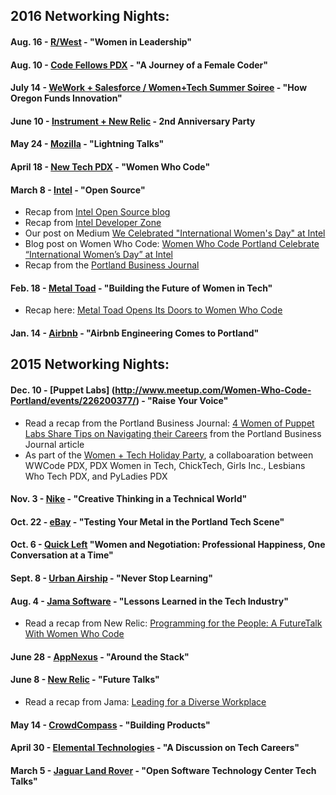 ## 2016 Networking Nights:

#### Aug. 16 - [R/West](http://www.meetup.com/Women-Who-Code-Portland/events/231403787/) - "Women in Leadership"

#### Aug. 10 - [Code Fellows PDX](http://www.meetup.com/Women-Who-Code-Portland/events/232784915/) - "A Journey of a Female Coder"

#### July 14 - [WeWork + Salesforce / Women+Tech Summer Soiree](http://www.meetup.com/Women-Who-Code-Portland/events/231401151/) - "How Oregon Funds Innovation" 

#### June 10 - [Instrument + New Relic](http://www.meetup.com/Women-Who-Code-Portland/events/231386050/) - 2nd Anniversary Party

#### May 24 - [Mozilla](http://www.meetup.com/Women-Who-Code-Portland/events/230446085/) - "Lightning Talks"

#### April 18 - [New Tech PDX](http://www.meetup.com/Women-Who-Code-Portland/events/230443414/) - "Women Who Code"

#### March 8 - [Intel](http://www.meetup.com/Women-Who-Code-Portland/events/227870415/) - "Open Source"
* Recap from [Intel Open Source blog](https://01.org/blogs/2016/womenwhocode-night)
* Recap from [Intel Developer Zone](https://software.intel.com/en-us/blogs/2016/03/11/intel-and-otc-host-women-who-code-portland-networking-night)
* Our post on Medium [We Celebrated "International Women's Day" at Intel](https://medium.com/@wwcodeportland)
* Blog post on Women Who Code: [Women Who Code Portland Celebrate “International Women’s Day” at Intel](https://www.womenwhocode.com/blog/135)
* Recap from the [Portland Business Journal](http://www.bizjournals.com/portland/blog/techflash/2016/03/women-who-code-portland-reaches-1-200-members.html)

#### Feb. 18 - [Metal Toad](http://www.meetup.com/Women-Who-Code-Portland/events/227725819/) - "Building the Future of Women in Tech"
* Recap here: [Metal Toad Opens Its Doors to Women Who Code](http://www.metaltoad.com/blog/women-who-code-at-metal-toad)

#### Jan. 14 - [Airbnb](http://www.meetup.com/Women-Who-Code-Portland/events/227343182/) - "Airbnb Engineering Comes to Portland"

## 2015 Networking Nights:

#### Dec. 10 - [Puppet Labs] (http://www.meetup.com/Women-Who-Code-Portland/events/226200377/) - "Raise Your Voice" 
* Read a recap from the Portland Business Journal: [4 Women of Puppet Labs Share Tips on Navigating their Careers](http://www.bizjournals.com/portland/blog/techflash/2015/12/4-women-of-puppet-labs-share-tips-on-navigating.html) from the Portland Business Journal article
* As part of the [Women + Tech Holiday Party](http://www.eventbrite.com/e/the-women-tech-holiday-party-hosted-by-puppet-labs-tickets-19054246765), a collaboaration between WWCode PDX, PDX Women in Tech, ChickTech, Girls Inc., Lesbians Who Tech PDX, and PyLadies PDX

#### Nov. 3 - [Nike](http://www.meetup.com/Women-Who-Code-Portland/events/226195388/) - "Creative Thinking in a Technical World"

#### Oct. 22 - [eBay](http://www.meetup.com/Women-Who-Code-Portland/events/225978076/) - "Testing Your Metal in the Portland Tech Scene"

#### Oct. 6 - [Quick Left](http://www.meetup.com/Women-Who-Code-Portland/events/225695607/) "Women and Negotiation: Professional Happiness, One Conversation at a Time" 

#### Sept. 8 - [Urban Airship](http://www.meetup.com/Women-Who-Code-Portland/events/224842443/) - "Never Stop Learning"

#### Aug. 4 - [Jama Software](http://www.meetup.com/Women-Who-Code-Portland/events/224075227/) - "Lessons Learned in the Tech Industry" 
* Read a recap from New Relic: [Programming for the People: A FutureTalk With Women Who Code](http://www.jamasoftware.com/blog/leading-for-a-diverse-workplace/)

#### June 28 - [AppNexus](http://www.meetup.com/Women-Who-Code-Portland/events/223973917/) - "Around the Stack"

#### June 8 - [New Relic](http://www.meetup.com/Women-Who-Code-Portland/events/222804928/) - "Future Talks"
* Read a recap from Jama: [Leading for a Diverse Workplace](http://blog.newrelic.com/2015/06/16/futuretalk-women-who-code/)

#### May 14 - [CrowdCompass](http://www.meetup.com/Women-Who-Code-Portland/events/222216437/) - "Building Products"

#### April 30 - [Elemental Technologies](http://www.meetup.com/Women-Who-Code-Portland/events/221404142/) - "A Discussion on Tech Careers"

#### March 5 - [Jaguar Land Rover](http://www.meetup.com/Women-Who-Code-Portland/events/220626662/) - "Open Software Technology Center Tech Talks"
